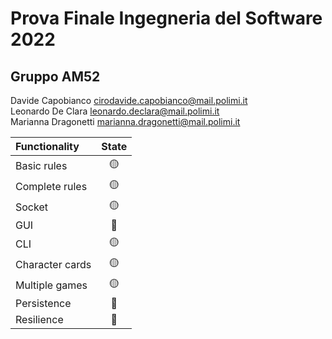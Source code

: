 # Prova Finale Ingegneria del Software 2022
## Gruppo AM52
Davide Capobianco cirodavide.capobianco@mail.polimi.it <br>
Leonardo De Clara leonardo.declara@mail.polimi.it <br>
Marianna Dragonetti marianna.dragonetti@mail.polimi.it

| Functionality    |                       State                        |
|:-----------------|:--------------------------------------------------:|
| Basic rules      | 🟡 |
| Complete rules   | 🟡 |
| Socket           | 🟡 |
| GUI              | 🔴 |
| CLI              | 🟡 |
| Character cards  | 🟡 |
| Multiple games   | 🟡 |
| Persistence      | 🔴 |
| Resilience       | 🔴 |
